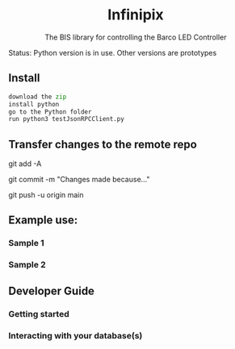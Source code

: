 <p align="center">
  <h1 align="center">Infinipix</h1>
  <p align="center">The BIS library for controlling the Barco LED Controller</p>
</p>

Status: Python version is in use. Other versions are prototypes

## Install

```Python
download the zip
install python
go to the Python folder
run python3 testJsonRPCClient.py

```

## Transfer changes to the remote repo
git add -A

git commit -m "Changes made because..."

git push -u origin main

## Example use:

### Sample 1

### Sample 2

## Developer Guide

### Getting started

### Interacting with your database(s)

